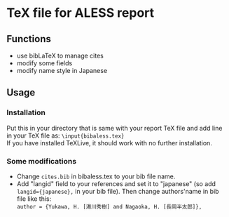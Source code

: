 # TeX file for ALESS report 

## Functions
- use bibLaTeX to manage cites 
- modify some fields 
- modify name style in Japanese 
  

## Usage
### Installation
Put this in your directory that is same with your report TeX file and add line in your TeX file as: `\input{bibaless.tex}` <br>
If you have installed TeXLive, it should work with no further installation.

### Some modifications
- Change `cites.bib` in bibaless.tex to your bib file name. 
- Add "langid" field to your references and set it to "japanese" (so add `langid={japanese},` in your bib file). Then change authors'name in bib file like this: <br> 
  `author = {Yukawa, H. [湯川秀樹] and Nagaoka, H. [長岡半太郎]},`
